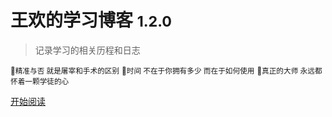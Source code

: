 <!-- _coverpage.md -->
 
[comment]: <> (<img src="statics/images/logo.png" width="377" height="117" alt="LOGO" align=center>)

# 王欢的学习博客 <small>1.2.0</small>

> 记录学习的相关历程和日志

<small>:christmas_tree:精准与否 就是屠宰和手术的区别</small>
<small>:tada:时间 不在于你拥有多少 而在于如何使用</small>
<small>:balloon:真正的大师 永远都怀着一颗学徒的心</small>

[comment]: <> ([青城 官网]&#40;http://www.uwjx.com&#41;)
[开始阅读](guide.md)
